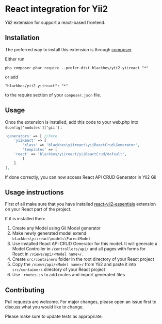 React integration for Yii2
===================
Yii2 extension for support a react-based frontend.

Installation
------------

The preferred way to install this extension is through [composer](http://getcomposer.org/download/).

Either run

```
php composer.phar require --prefer-dist blackbes/yii2-yiireact "*"
```

or add

```
"blackbes/yii2-yiireact": "*"
```

to the require section of your `composer.json` file.


Usage
-----

Once the extension is installed, add this code to your web.php into `$config['modules']['gii']` :

```php
'generators' => [ //here
    'yiiReact' => [
        'class' => 'blackbes\yiireact\yiiReactCrud\Generator',
        'templates' => [
    'react' => 'blackbes/yiireact/yiiReactCrud/default',
        ]
    ]
],
```
If done correctly, you can now access React API CRUD Generator in Yii2 Gii

Usage instructions
----
First of all make sure that you have installed [react-yii2-essentials](https://github.com/BlackBes/react-yii2-essentials) extension on your React part of the project.

If it is installed then:

1) Create any Model using Gii Model generator
2) Make newly generated model extend `blackbes\yiireact\models\ParentModel`
3) Use installed React API CRUD Generator for this model. It will generate a Model Controller in `/controllers/api/`
and all pages with forms for React in `/views/api/<Model name>/`.
4) Create `src/containers` folder in the root directory of your React project
5) Copy the `/views/api/<Model name>/` from Yii2 and paste it into `src/containers` directory of your React
project
6) Use `_routes.js` to add routes and import generated files

## Contributing
Pull requests are welcome. For major changes, please open an issue first to discuss what you would like to change.

Please make sure to update tests as appropriate.
